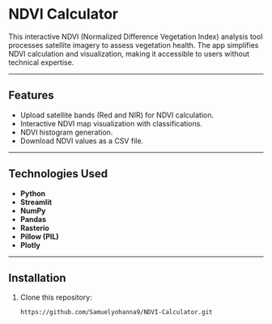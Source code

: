#  NDVI Calculator

This interactive NDVI (Normalized Difference Vegetation Index) analysis tool processes satellite imagery to assess vegetation health. The app simplifies NDVI calculation and visualization, making it accessible to users without technical expertise.  

---

## Features  
- Upload satellite bands (Red and NIR) for NDVI calculation.  
- Interactive NDVI map visualization with classifications.  
- NDVI histogram generation.  
- Download NDVI values as a CSV file.  

---

## Technologies Used  
- **Python**  
- **Streamlit**  
- **NumPy**  
- **Pandas**  
- **Rasterio**  
- **Pillow (PIL)**  
- **Plotly**  

---

## Installation  
1. Clone this repository:  
   ```bash
   https://github.com/Samuelyohanna9/NDVI-Calculator.git

